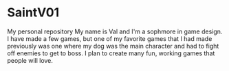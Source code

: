 # SaintV01
My personal repository
My name is Val and I'm a sophmore in game design. I have made a few games, but one of my favorite games that I had made previously was one where my dog was the main character and had to fight off enemies to get to boss.  I plan to create many fun, working games that people will love. 
